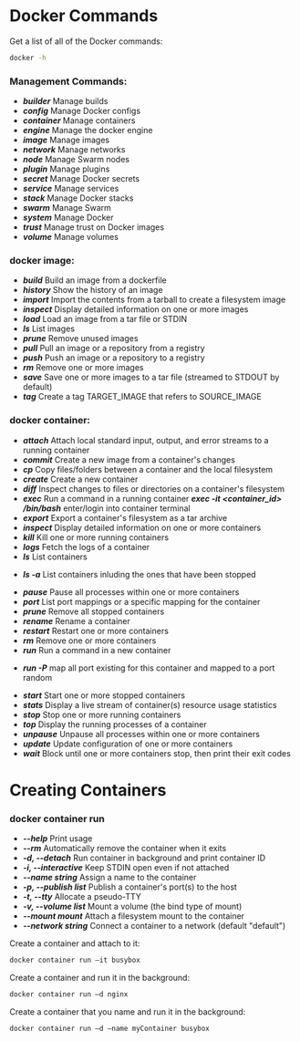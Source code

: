 # Docker Commands

Get a list of all of the Docker commands:
```sh
docker -h
```

### Management Commands:

* ***builder*** Manage builds
* ***config*** Manage Docker configs
* ***container*** Manage containers
* ***engine*** Manage the docker engine
* ***image*** Manage images
* ***network*** Manage networks
* ***node*** Manage Swarm nodes
* ***plugin*** Manage plugins
* ***secret*** Manage Docker secrets
* ***service*** Manage services
* ***stack*** Manage Docker stacks
* ***swarm*** Manage Swarm
* ***system*** Manage Docker
* ***trust*** Manage trust on Docker images
* ***volume*** Manage volumes

### docker image:

* ***build*** Build an image from a dockerfile
* ***history*** Show the history of an image
* ***import*** Import the contents from a tarball to create a filesystem image
* ***inspect*** Display detailed information on one or more images
* ***load*** Load an image from a tar file or STDIN
* ***ls*** List images
* ***prune*** Remove unused images
* ***pull*** Pull an image or a repository from a registry
* ***push*** Push an image or a repository to a registry
* ***rm*** Remove one or more images
* ***save*** Save one or more images to a tar file (streamed to STDOUT by default)
* ***tag*** Create a tag TARGET_IMAGE that refers to SOURCE_IMAGE

### docker container:

* ***attach*** Attach local standard input, output, and error streams to a running container
* ***commit*** Create a new image from a container's changes
* ***cp*** Copy files/folders between a container and the local filesystem
* ***create*** Create a new container
* ***diff*** Inspect changes to files or directories on a container's filesystem
* ***exec*** Run a command in a running container
  ***exec -it <container_id> /bin/bash*** enter/login into container terminal
* ***export*** Export a container's filesystem as a tar archive
* ***inspect*** Display detailed information on one or more containers
* ***kill*** Kill one or more running containers
* ***logs*** Fetch the logs of a container
* ***ls*** List containers
+ ***ls -a*** List containers inluding the ones that have been stopped
* ***pause*** Pause all processes within one or more containers
* ***port*** List port mappings or a specific mapping for the container
* ***prune*** Remove all stopped containers
* ***rename*** Rename a container
* ***restart*** Restart one or more containers
* ***rm*** Remove one or more containers
* ***run*** Run a command in a new container
+ ***run -P*** map all port existing for this container and mapped to a port random
* ***start*** Start one or more stopped containers
* ***stats*** Display a live stream of container(s) resource usage statistics
* ***stop*** Stop one or more running containers
* ***top*** Display the running processes of a container
* ***unpause*** Unpause all processes within one or more containers
* ***update*** Update configuration of one or more containers
* ***wait*** Block until one or more containers stop, then print their exit codes

# Creating Containers

### docker container run

* ***--help*** Print usage
* ***--rm*** Automatically remove the container when it exits
* ***-d, --detach*** Run container in background and print container ID
* ***-i, --interactive*** Keep STDIN open even if not attached
* ***--name string*** Assign a name to the container
* ***-p, --publish list*** Publish a container's port(s) to the host
* ***-t, --tty*** Allocate a pseudo-TTY
* ***-v, --volume list*** Mount a volume (the bind type of mount)
* ***--mount mount*** Attach a filesystem mount to the container
* ***--network string*** Connect a container to a network (default "default")

Create a container and attach to it:
```sh
docker container run –it busybox
```

Create a container and run it in the background:
```sh
docker container run –d nginx
```

Create a container that you name and run it in the background:
```sh
docker container run –d –name myContainer busybox
```